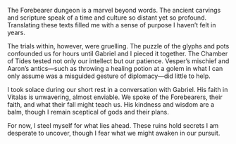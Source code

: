 The Forebearer dungeon is a marvel beyond words. The ancient carvings and scripture speak of a time and culture so distant yet so profound. Translating these texts filled me with a sense of purpose I haven’t felt in years.

The trials within, however, were gruelling. The puzzle of the glyphs and pots confounded us for hours until Gabriel and I pieced it together. The Chamber of Tides tested not only our intellect but our patience. Vesper’s mischief and Aaron’s antics—such as throwing a healing potion at a golem in what I can only assume was a misguided gesture of diplomacy—did little to help.

I took solace during our short rest in a conversation with Gabriel. His faith in Vitalas is unwavering, almost enviable. We spoke of the Forebearers, their faith, and what their fall might teach us. His kindness and wisdom are a balm, though I remain sceptical of gods and their plans.

For now, I steel myself for what lies ahead. These ruins hold secrets I am desperate to uncover, though I fear what we might awaken in our pursuit.